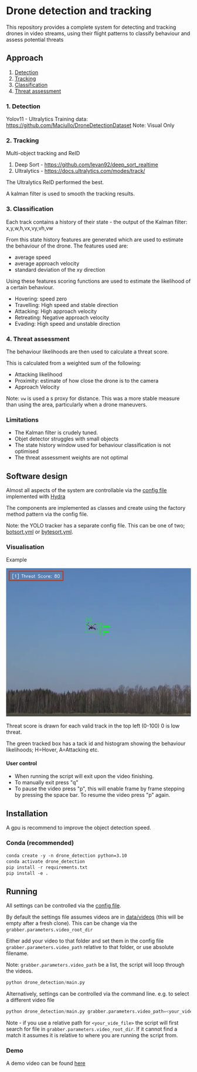 # Drone detection and tracking
 

This repository provides a complete system for detecting and tracking drones in video streams, using their flight patterns to classify behaviour and assess potential threats
## Approach

1. [Detection](#1.-Detection)
2. [Tracking](#2-tracking)
3. [Classification](#3-classification)
4. [Threat assessment](#4-threat-assessment)


### 1. Detection
Yolov11 - Ultralytics 
Training data: https://github.com/Maciullo/DroneDetectionDataset 
Note: Visual Only

### 2. Tracking
Multi-object tracking and ReID

1. Deep Sort  - https://github.com/levan92/deep_sort_realtime
2. Ultralytics - https://docs.ultralytics.com/modes/track/

The Ultralytics ReID performed the best.

A kalman filter is used to smooth the tracking results.

### 3. Classification
Each track contains a history of their state - the output of the Kalman filter: x,y,w,h,vx,vy,vh,vw

From this state history features are generated which are used to estimate the behaviour of the drone. 
The features used are: 
* average speed
* average approach velocity
* standard deviation of the xy direction

Using these features scoring functions are used to estimate the likelihood of a certain behaviour.

* Hovering: speed zero
* Travelling: High speed and stable direction
* Attacking: High approach velocity
* Retreating: Negative approach velocity
* Evading: High speed and unstable direction

### 4. Threat assessment
The behaviour likelihoods are then used to calculate a threat score.

This is calculated from a weighted sum of the following:
* Attacking likelihood
* Proximity: estimate of how close the drone is to the camera
* Approach Velocity

Note:
`vw` is used a s proxy for distance. This was a more stable measure than using the area, particularly when a drone maneuvers.


### Limitations

- The Kalman filter is crudely tuned.
- Objet detector struggles with small objects
- The state history window used for behaviour classification is not optimised
- The threat assessment weights are not optimal


## Software design

Almost all aspects of the system are controllable via the [config file](config/config.yaml) implemented with [Hydra](https://hydra.cc/)

The components are implemented as classes and create using the factory method pattern via the config file.

Note: the YOLO tracker has a separate config file. This can be one of two;[ botsort.yml](config/botsort.yml) or [bytesort.yml](config/bytesort.yml). 

### Visualisation

Example

![Image](data/display_example.png)

Threat score is drawn for each valid track in the top left (0-100) 0 is low threat.

The green tracked box has a tack id and histogram showing the behaviour likelihoods; H=Hover, A=Attacking etc.

#### User control
* When running the script will exit upon the video finishing. 
* To manually exit press "q"
* To pause the video press "p", this will enable frame by frame stepping by pressing the space bar. To resume the video press "p" again.



## Installation

A gpu is recommend to improve the object detection speed.

### Conda (recommended)

```shell 
conda create -y -n drone_detection python=3.10
conda activate drone_detection
pip install -r requirements.txt
pip install -e .
```

## Running

All settings can be controlled via the [config file](config/config.yaml). 

By default the settings file assumes videos are in [data/videos](data/videos) (this will be empty after a fresh clone). This can be change via the `grabber.parameters.video_root_dir` 

Either add your video to that folder and set them in the config file `grabber.parameters.video_path` relative to that folder, or use absolute filename. 

Note: `grabber.parameters.video_path` be a list, the script will loop through the videos.

```python
python drone_detection/main.py
```

Alternatively, settings can be controlled via the command line. 
e.g. to select a different video file

```python
python drone_detection/main.py grabber.parameters.video_path=<your_video_file> 
```

Note - if you use a relative path for `<your_vide_file>` the script will first search for file in `grabber.parameters.video_root_dir`. 
If it cannot find a match it assumes it is relative to where you are running the script from.



### Demo

A demo video can be found [here](data/demo.mp4)